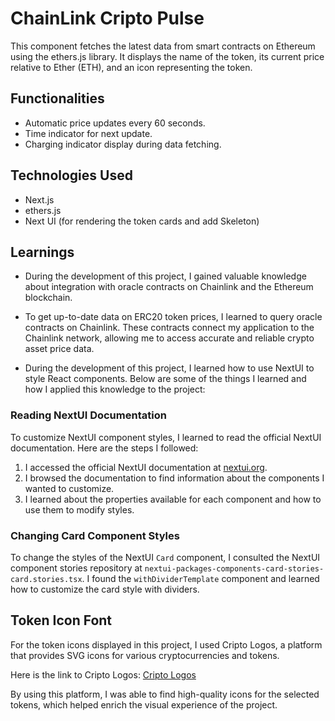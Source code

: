 # ChainLink Cripto Pulse

This component fetches the latest data from smart contracts on Ethereum using the ethers.js library. It displays the name of the token, its current price relative to Ether (ETH), and an icon representing the token.

## Functionalities
- Automatic price updates every 60 seconds.
- Time indicator for next update.
- Charging indicator display during data fetching.

## Technologies Used

- Next.js
- ethers.js
- Next UI (for rendering the token cards and add Skeleton)

## Learnings

- During the development of this project, I gained valuable knowledge about integration with oracle contracts on Chainlink and the Ethereum blockchain. 

- To get up-to-date data on ERC20 token prices, I learned to query oracle contracts on Chainlink. These contracts connect my application to the Chainlink network, allowing me to access accurate and reliable crypto asset price data.

- During the development of this project, I learned how to use NextUI to style React components. Below are some of the things I learned and how I applied this knowledge to the project:

### Reading NextUI Documentation

To customize NextUI component styles, I learned to read the official NextUI documentation. Here are the steps I followed:

1. I accessed the official NextUI documentation at [nextui.org](https://nextui.org/docs/getting-started/introduction).
2. I browsed the documentation to find information about the components I wanted to customize.
3. I learned about the properties available for each component and how to use them to modify styles.

### Changing Card Component Styles

To change the styles of the NextUI `Card` component, I consulted the NextUI component stories repository at `nextui-packages-components-card-stories-card.stories.tsx`. I found the `withDividerTemplate` component and learned how to customize the card style with dividers.

## Token Icon Font

For the token icons displayed in this project, I used Cripto Logos, a platform that provides SVG icons for various cryptocurrencies and tokens. 

Here is the link to Cripto Logos: [Cripto Logos](https://cryptologos.cc/)

By using this platform, I was able to find high-quality icons for the selected tokens, which helped enrich the visual experience of the project.




